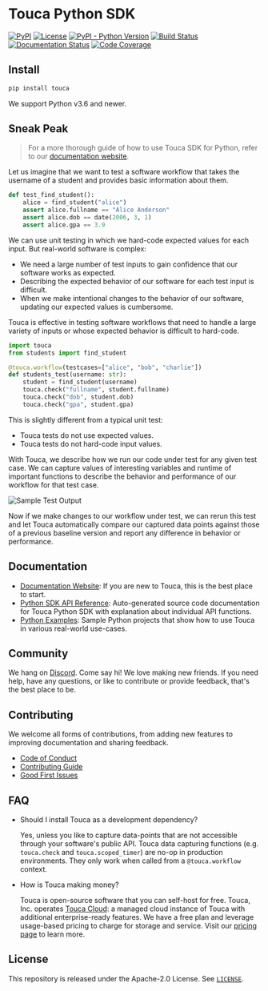 # Touca Python SDK

[![PyPI](https://img.shields.io/pypi/v/touca?color=blue)](https://pypi.org/project/touca/)
[![License](https://img.shields.io/pypi/l/touca?color=blue)](https://github.com/trytouca/trytouca/blob/main/sdk/python/LICENSE)
[![PyPI - Python Version](https://img.shields.io/pypi/pyversions/touca)](https://pypi.org/project/touca)
[![Build Status](https://img.shields.io/github/actions/workflow/status/trytouca/trytouca/build.yml?branch=main)](https://github.com/trytouca/trytouca/actions/workflows/build.yml?query=branch:main+event:push)
[![Documentation Status](https://readthedocs.org/projects/touca-python/badge/?version=latest)](https://touca-python.readthedocs.io)
[![Code Coverage](https://img.shields.io/codecov/c/github/trytouca/trytouca)](https://app.codecov.io/gh/trytouca/trytouca)

## Install

```bash
pip install touca
```

We support Python v3.6 and newer.

## Sneak Peak

> For a more thorough guide of how to use Touca SDK for Python, refer to our
> [documentation website](https://touca.io/docs).

Let us imagine that we want to test a software workflow that takes the username
of a student and provides basic information about them.

```py
def test_find_student():
    alice = find_student("alice")
    assert alice.fullname == "Alice Anderson"
    assert alice.dob == date(2006, 3, 1)
    assert alice.gpa == 3.9
```

We can use unit testing in which we hard-code expected values for each input.
But real-world software is complex:

- We need a large number of test inputs to gain confidence that our software
  works as expected.
- Describing the expected behavior of our software for each test input is
  difficult.
- When we make intentional changes to the behavior of our software, updating our
  expected values is cumbersome.

Touca is effective in testing software workflows that need to handle a large
variety of inputs or whose expected behavior is difficult to hard-code.

```py
import touca
from students import find_student

@touca.workflow(testcases=["alice", "bob", "charlie"])
def students_test(username: str):
    student = find_student(username)
    touca.check("fullname", student.fullname)
    touca.check("dob", student.dob)
    touca.check("gpa", student.gpa)
```

This is slightly different from a typical unit test:

- Touca tests do not use expected values.
- Touca tests do not hard-code input values.

With Touca, we describe how we run our code under test for any given test case.
We can capture values of interesting variables and runtime of important
functions to describe the behavior and performance of our workflow for that test
case.

![Sample Test Output](https://touca.io/docs/external/assets/touca-run-python.dark.gif)

Now if we make changes to our workflow under test, we can rerun this test and
let Touca automatically compare our captured data points against those of a
previous baseline version and report any difference in behavior or performance.

## Documentation

- [Documentation Website](https://touca.io/docs/basics/): If you are new to
  Touca, this is the best place to start.
- [Python SDK API Reference](https://touca.io/docs/external/sdk/python/index.html):
  Auto-generated source code documentation for Touca Python SDK with explanation
  about individual API functions.
- [Python Examples](https://github.com/trytouca/trytouca/tree/main/examples/python):
  Sample Python projects that show how to use Touca in various real-world
  use-cases.

## Community

We hang on [Discord](https://touca.io/discord). Come say hi! We love making new
friends. If you need help, have any questions, or like to contribute or provide
feedback, that's the best place to be.

## Contributing

We welcome all forms of contributions, from adding new features to improving
documentation and sharing feedback.

- [Code of Conduct](https://touca.io/docs/contributing/conduct/)
- [Contributing Guide](https://touca.io/docs/contributing/)
- [Good First Issues](https://touca.io/docs/contributing/good-first-issues/)

## FAQ

- Should I install Touca as a development dependency?

  Yes, unless you like to capture data-points that are not accessible through
  your software's public API. Touca data capturing functions (e.g. `touca.check`
  and `touca.scoped_timer`) are no-op in production environments. They only work
  when called from a `@touca.workflow` context.

- How is Touca making money?

  Touca is open-source software that you can self-host for free. Touca, Inc.
  operates [Touca Cloud](https://app.touca.io): a managed cloud instance of
  Touca with additional enterprise-ready features. We have a free plan and
  leverage usage-based pricing to charge for storage and service. Visit our
  [pricing page](https://touca.io/pricing) to learn more.

## License

This repository is released under the Apache-2.0 License. See
[`LICENSE`](https://github.com/trytouca/trytouca/blob/main/sdk/python/LICENSE).

